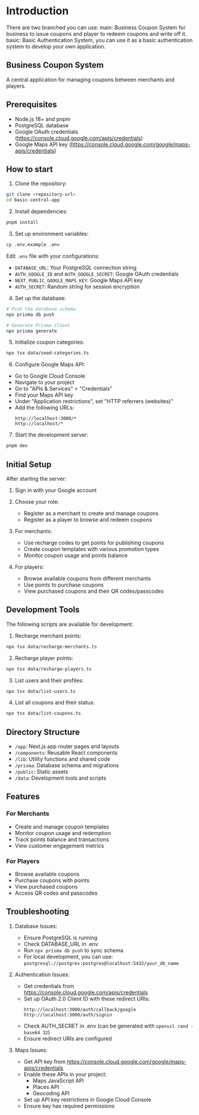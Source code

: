# Introduction

There are two branched you can use:
main: Business Coupon System for business to issue coupons and player to redeem coupons and write off it.
basic: Basic Authentication System, you can use it as a basic authentication system to develop your own application.


## Business Coupon System

A central application for managing coupons between merchants and players.
## Prerequisites

- Node.js 18+ and pnpm
- PostgreSQL database
- Google OAuth credentials (https://console.cloud.google.com/apis/credentials)
- Google Maps API key (https://console.cloud.google.com/google/maps-apis/credentials)

## How to start

1. Clone the repository:
```bash
git clone <repository-url>
cd basic-central-app
```

2. Install dependencies:
```bash
pnpm install
```

3. Set up environment variables:
```bash
cp .env.example .env
```

Edit `.env` file with your configurations:
- `DATABASE_URL`: Your PostgreSQL connection string
- `AUTH_GOOGLE_ID` and `AUTH_GOOGLE_SECRET`: Google OAuth credentials
- `NEXT_PUBLIC_GOOGLE_MAPS_KEY`: Google Maps API key
- `AUTH_SECRET`: Random string for session encryption

4. Set up the database:
```bash
# Push the database schema
npx prisma db push

# Generate Prisma Client
npx prisma generate
```

5. Initialize coupon categories:
```bash
npx tsx data/seed-categories.ts
```

6. Configure Google Maps API:
- Go to Google Cloud Console
- Navigate to your project
- Go to "APIs & Services" > "Credentials"
- Find your Maps API key
- Under "Application restrictions", set "HTTP referrers (websites)"
- Add the following URLs:
  ```
  http://localhost:3000/*
  http://localhost/*
  ```

7. Start the development server:
```bash
pnpm dev
```

## Initial Setup

After starting the server:

1. Sign in with your Google account
2. Choose your role:
   - Register as a merchant to create and manage coupons
   - Register as a player to browse and redeem coupons

3. For merchants:
   - Use recharge codes to get points for publishing coupons
   - Create coupon templates with various promotion types
   - Monitor coupon usage and points balance

4. For players:
   - Browse available coupons from different merchants
   - Use points to purchase coupons
   - View purchased coupons and their QR codes/passcodes

## Development Tools

The following scripts are available for development:

1. Recharge merchant points:
```bash
npx tsx data/recharge-merchants.ts
```

2. Recharge player points:
```bash
npx tsx data/recharge-players.ts
```

3. List users and their profiles:
```bash
npx tsx data/list-users.ts
```

4. List all coupons and their status:
```bash
npx tsx data/list-coupons.ts
```

## Directory Structure

- `/app`: Next.js app router pages and layouts
- `/components`: Reusable React components
- `/lib`: Utility functions and shared code
- `/prisma`: Database schema and migrations
- `/public`: Static assets
- `/data`: Development tools and scripts

## Features

### For Merchants
- Create and manage coupon templates
- Monitor coupon usage and redemption
- Track points balance and transactions
- View customer engagement metrics

### For Players
- Browse available coupons
- Purchase coupons with points
- View purchased coupons
- Access QR codes and passcodes

## Troubleshooting

1. Database Issues:
   - Ensure PostgreSQL is running
   - Check DATABASE_URL in .env
   - Run `npx prisma db push` to sync schema
   - For local development, you can use: `postgresql://postgres:postgres@localhost:5432/your_db_name`

2. Authentication Issues:
   - Get credentials from https://console.cloud.google.com/apis/credentials
   - Set up OAuth 2.0 Client ID with these redirect URIs:
     ```
     http://localhost:3000/auth/callback/google
     http://localhost:3000/auth/signin
     ```
   - Check AUTH_SECRET in .env (can be generated with `openssl rand -base64 32`)
   - Ensure redirect URIs are configured

3. Maps Issues:
   - Get API key from https://console.cloud.google.com/google/maps-apis/credentials
   - Enable these APIs in your project:
     * Maps JavaScript API
     * Places API
     * Geocoding API
   - Set up API key restrictions in Google Cloud Console
   - Ensure key has required permissions
